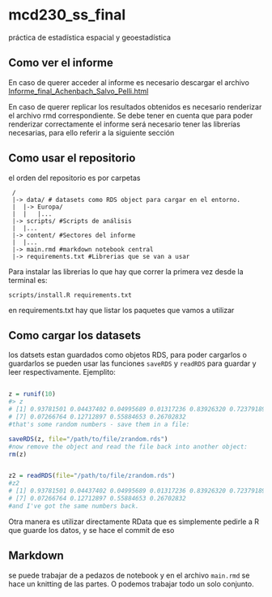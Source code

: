 # mcd230_ss_final
práctica de estadística espacial y geoestadística

## Como ver el informe

En caso de querer acceder al informe es necesario descargar el archivo 
[Informe_final_Achenbach_Salvo_Pelli.html](./informe_final_Achenbach_Salvo_Pelli.html)

En caso de querer replicar los resultados obtenidos es necesario renderizar el
archivo rmd correspondiente. Se debe tener en cuenta que para poder renderizar
correctamente el informe será necesario tener las librerías necesarias, para 
ello referir a la siguiente sección
## Como usar el repositorio

el orden del repositorio es por carpetas

```
 /
 |-> data/ # datasets como RDS object para cargar en el entorno.
 | 	|-> Europa/
 |	|	|...
 |-> scripts/ #Scripts de análisis
 |	|...
 |-> content/ #Sectores del informe
 |	|...
 |-> main.rmd #markdown notebook central
 |-> requirements.txt #Librerias que se van a usar
```

Para instalar las librerias lo que hay que correr la primera vez desde la terminal es:

```
scripts/install.R requirements.txt
```

en requirements.txt hay que listar los paquetes que vamos a utilizar

## Como cargar los datasets

los datsets estan guardados como objetos RDS, para poder cargarlos o guardarlos se pueden
usar las funciones `saveRDS` y `readRDS` para guardar y leer respectivamente. Ejemplito:

```r

z = runif(10)
#> z
# [1] 0.93781501 0.04437402 0.04995689 0.01317236 0.83926320 0.72379189
# [7] 0.07266764 0.12712897 0.55884653 0.26702832
#that's some random numbers - save them in a file:

saveRDS(z, file="/path/to/file/zrandom.rds")
#now remove the object and read the file back into another object:
rm(z)


z2 = readRDS(file="/path/to/file/zrandom.rds")
#z2
# [1] 0.93781501 0.04437402 0.04995689 0.01317236 0.83926320 0.72379189
# [7] 0.07266764 0.12712897 0.55884653 0.26702832
#and I've got the same numbers back.
```

Otra manera es utilizar directamente RData que es simplemente pedirle a R que guarde los 
datos, y se hace el commit de eso

## Markdown

se puede trabajar de a pedazos de notebook y en el archivo `main.rmd` se hace un knitting 
de las partes. O podemos trabajar todo un solo conjunto.
